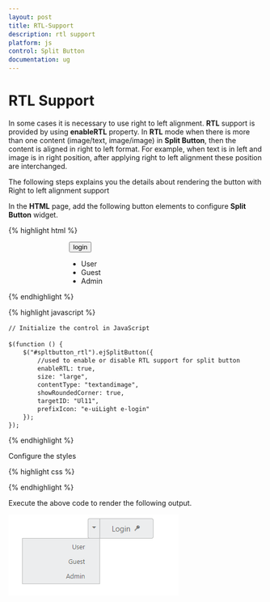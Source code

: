 ```yaml
---
layout: post
title: RTL-Support
description: rtl support
platform: js
control: Split Button
documentation: ug
---
```


# RTL Support

In some cases it is necessary to use right to left alignment. **RTL** support is provided by using **enableRTL** property. In **RTL** mode when there is more than one content (image/text, image/image) in **Split Button**, then the content is aligned in right to left format. For example, when text is in left and image is in right position, after applying right to left alignment these position are interchanged.

The following steps explains you the details about rendering the button with Right to left alignment support

In the **HTML** page, add the following button elements to configure **Split Button** widget.

{% highlight html %}

<div class="spltspan">
    <button id="spltbutton_rtl">login</button>
    <ul id="Ul11">
        <li><span>User</span></li>
        <li><span>Guest</span></li>
        <li><span>Admin</span></li>
    </ul>
</div>

{% endhighlight %}


{% highlight javascript %}

    // Initialize the control in JavaScript
     
    $(function () {
        $("#spltbutton_rtl").ejSplitButton({
            //used to enable or disable RTL support for split button
            enableRTL: true,
            size: "large",
            contentType: "textandimage",
            showRoundedCorner: true,
            targetID: "Ul11",
            prefixIcon: "e-uiLight e-login"
        });
    });
    

{% endhighlight %}


Configure the styles 

{% highlight css %}

<style>
    .spltspan {
        margin-left: 120px;
    }
</style>


{% endhighlight %}



Execute the above code to render the following output.

![](/js/SplitButton/RTL-Support_images/RTL-Support_img1.png) 

